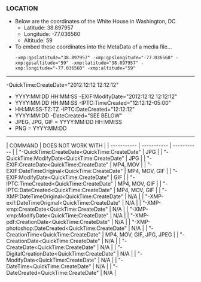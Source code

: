 ### LOCATION ###
 - Below are the coordinates of the White House in Washington, DC
    - Latitude: 38.897957
    - Longitude: -77.036560
    - Altitude: 59
 - To embed these coordinates into the MetaData of a media file...
      ```
      -xmp:gpslatitude="38.897957" -xmp:gpslongitude="-77.036560" -xmp:gpsaltitude="59" -xmp:latitude="38.897957" -xmp:longitude="-77.036560" -xmp:altitude="59"
      ```
***

-QuickTime:CreateDate="2012:12:12 12:12:12"
  - YYYY:MM:DD HH:MM:SS
-EXIF:ModifyDate="2012:12:12 12:12:12"
  - YYYY:MM:DD HH:MM:SS
-IPTC:TimeCreated="12:12:12-05:00"
  - HH:MM:SS-TZ:TZ
-IPTC:DateCreated="12:12:12"
  - YYYY:MM:DD
-DateCreated="SEE BELOW"
  - JPEG, JPG, GIF = YYYY:MM:DD HH:MM:SS
  - PNG = YYYY:MM:DD
***
| COMMAND | DOES NOT WORK WITH |
| ----------- | ----------- | ----------- |
| "-QuickTime:CreateDate<QuickTime:CreateDate" | JPG |
| "-QuickTime:ModifyDate<QuickTime:CreateDate" | JPG |
| "-EXIF:CreateDate<QuickTime:CreateDate" | MP4, MOV |
| "-EXIF:DateTimeOriginal<QuickTime:CreateDate" | MP4, MOV, GIF |
| "-EXIF:ModifyDate<QuickTime:CreateDate" | GIF |
| "-IPTC:TimeCreated<QuickTime:CreateDate" | MP4, MOV, GIF |
| "-IPTC:DateCreated<QuickTime:CreateDate" | MP4, MOV, GIF |
| "-XMP:DateTimeOriginal<QuickTime:CreateDate" | N/A |
| "-XMP-exif:DateTimeOriginal<QuickTime:CreateDate" | N/A |
| "-XMP-xmp:CreateDate<QuickTime:CreateDate" | N/A |
| "-XMP-xmp:ModifyDate<QuickTime:CreateDate" | N/A |
| "-XMP-pdf:CreationDate<QuickTime:CreateDate" | N/A |
| "-XMP-photoshop:DateCreated<QuickTime:CreateDate" | N/A |
| "-CreationTime<QuickTime:CreateDate" | MP4, MOV, GIF, JPG, JPEG |
| "-CreationDate<QuickTime:CreateDate" | N/A |
| "-CreateDate<QuickTime:CreateDate" | N/A |
| "-DigitalCreationDate<QuickTime:CreateDate" | N/A |
| "-ModifyDate<QuickTime:CreateDate" | N/A |
| "-DateTime<QuickTime:CreateDate" | N/A |
| "-DateCreated<QuickTime:CreateDate" | N/A |
